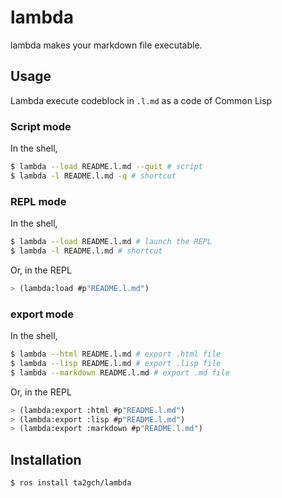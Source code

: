 # lambda
lambda makes your markdown file executable.

## Usage

Lambda execute codeblock in `.l.md` as a code of Common Lisp

### Script mode

In the shell,
```sh
$ lambda --load README.l.md --quit # script
$ lambda -l README.l.md -q # shortcut
```

### REPL mode

In the shell,
```sh
$ lambda --load README.l.md # launch the REPL
$ lambda -l README.l.md # shortcut
```

Or, in the REPL

```lisp
> (lambda:load #p"README.l.md")
```
### export mode

In the shell,

```sh
$ lambda --html README.l.md # export .html file
$ lambda --lisp README.l.md # export .lisp file
$ lambda --markdown README.l.md # export .md file
```
Or, in the REPL

```lisp
> (lambda:export :html #p"README.l.md")
> (lambda:export :lisp #p"README.l.md")
> (lambda:export :markdown #p"README.l.md")
```

## Installation

```sh
$ ros install ta2gch/lambda
```
